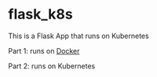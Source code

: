 # flask_k8s
This is a Flask App that runs on Kubernetes

Part 1: runs on [Docker](https://github.com/randiltennakoon/flask_k8s/tree/run_on_docker)

Part 2: runs on Kubernetes



